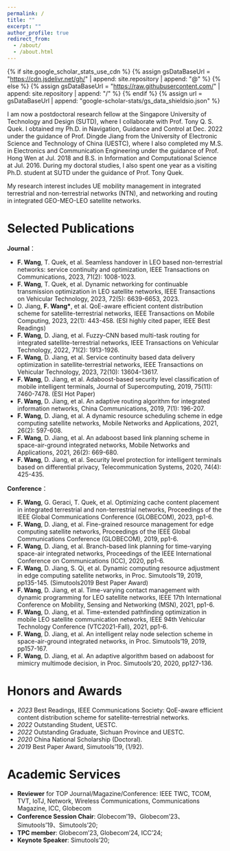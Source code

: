 ```yaml
---
permalink: /
title: ""
excerpt: ""
author_profile: true
redirect_from: 
  - /about/
  - /about.html
---
```


{% if site.google_scholar_stats_use_cdn %}
{% assign gsDataBaseUrl = "https://cdn.jsdelivr.net/gh/" | append: site.repository | append: "@" %}
{% else %}
{% assign gsDataBaseUrl = "https://raw.githubusercontent.com/" | append: site.repository | append: "/" %}
{% endif %}
{% assign url = gsDataBaseUrl | append: "google-scholar-stats/gs_data_shieldsio.json" %}

<span class='anchor' id='about-me'></span>

I am now a postdoctoral research fellow at the Singapore University of Technology and Design (SUTD), where I collaborate with Prof. Tony Q. S. Quek. I obtained my Ph.D. in Navigation, Guidance and Control at Dec. 2022 under the guidance of Prof. Dingde Jiang from the University of Electronic Science and Technology of China (UESTC), where I also completed my M.S. in Electronics and Communication Engineering under the guidance of Prof. Hong Wen at Jul. 2018 and B.S. in Information and Computational Science at Jul. 2016. During my doctoral studies, I also spent one year as a visiting Ph.D. student at SUTD under the guidance of Prof. Tony Quek.

My research interest includes UE mobility management in integrated terrestrial and non-terrestrial networks (NTN), and networking and routing in integrated GEO-MEO-LEO satellite networks. 


# Selected Publications 

**Journal**：
- **F. Wang**, T. Quek, et al. Seamless handover in LEO based non-terrestrial networks: service continuity and optimization, IEEE Transactions on Communications, 2023, 71(2): 1008-1023.
- **F. Wang**, T. Quek, et al. Dynamic networking for continuable transmission optimization in LEO satellite networks, IEEE Transactions on Vehicular Technology, 2023, 72(5): 6639-6653, 2023.
- D. Jiang, **F. Wang\***, et al. QoE-aware efficient content distribution scheme for satellite-terrestrial networks, IEEE Transactions on Mobile Computing, 2023, 22(1): 443-458. (ESI highly cited paper, IEEE Best Readings)
- **F. Wang**, D. Jiang, et al. Fuzzy-CNN based multi-task routing for integrated satellite-terrestrial networks, IEEE Transactions on Vehicular Technology, 2022, 71(2): 1913-1926.
- **F. Wang**, D. Jiang, et al. Service continuity based data delivery optimization in satellite-terrestrial networks, IEEE Transactions on Vehicular Technology, 2023, 72(10): 13604-13617.
- **F. Wang**, D. Jiang, et al. Adaboost-based security level classification of mobile intelligent terminals, Journal of Supercomputing, 2019, 75(11): 7460-7478. (ESI Hot Paper)
- **F. Wang**, D. Jiang, et al. An adaptive routing algorithm for integrated information networks, China Communications, 2019, 7(1): 196-207.
- **F. Wang**, D. Jiang, et al. A dynamic resource scheduling scheme in edge computing satellite networks, Mobile Networks and Applications, 2021, 26(2): 597-608.
- **F. Wang**, D. Jiang, et al. An adaboost based link planning scheme in space-air-ground integrated networks, Mobile Networks and Applications, 2021, 26(2): 669-680.
- **F. Wang**, D. Jiang, et al. Security level protection for intelligent terminals based on differential privacy, Telecommunication Systems, 2020, 74(4): 425-435.

**Conference**：
- **F. Wang**, G. Geraci, T. Quek, et al. Optimizing cache content placement in integrated terrestrial and non-terrestrial networks, Proceedings of the IEEE Global Communications Conference (GLOBECOM), 2023, pp1-6.
- **F. Wang**, D. Jiang, et al. Fine-grained resource management for edge computing satellite networks, Proceedings of the IEEE Global Communications Conference (GLOBECOM), 2019, pp1-6.
- **F. Wang**, D. Jiang, et al. Branch-based link planning for time-varying space-air integrated networks, Proceedings of the IEEE International Conference on Communications (ICC), 2020, pp1-6.
- **F. Wang**, D. Jiang, S. Qi, et al. Dynamic computing resource adjustment in edge computing satellite networks, in Proc. Simutools’19, 2019, pp135-145. (Simutools2019 Best Paper Award)
- **F. Wang**, D. Jiang, et al. Time-varying contact management with dynamic programming for LEO satellite networks, IEEE 17th International Conference on Mobility, Sensing and Networking (MSN), 2021, pp1-6.
- **F. Wang**, D. Jiang, et al. Time-extended pathfinding optimization in mobile LEO satellite communication networks, IEEE 94th Vehicular Technology Conference (VTC2021-Fall), 2021, pp1-6.
- **F. Wang**, D. Jiang, et al. An intelligent relay node selection scheme in space-air-ground integrated networks, in Proc. Simutools’19, 2019, pp157-167.
- **F. Wang**, D. Jiang, et al. An adaptive algorithm based on adaboost for mimicry multimode decision, in Proc. Simutools’20, 2020, pp127-136.


# Honors and Awards
- *2023* Best Readings, IEEE Communications Society: QoE-aware efficient content distribution scheme for satellite-terrestrial networks. 
- *2022* Outstanding Student, UESTC.
- *2022* Outstanding Graduate, Sichuan Province and UESTC.
- *2020* China National Scholarship (Doctoral).
- *2019* Best Paper Award, Simutools’19, (1/92).


# Academic Services
- **Reviewer** for TOP Journal/Magazine/Conference: IEEE TWC, TCOM, TVT, IoTJ, Network, Wireless Communications, Communications Magazine, ICC, Globecom
- **Conference Session Chair**: Globecom’19、Globecom’23、Simutools’19、Simutools’20;
- **TPC member**: Globecom’23, Globecom’24, ICC’24; 
- **Keynote Speaker**: Simutools’20;


